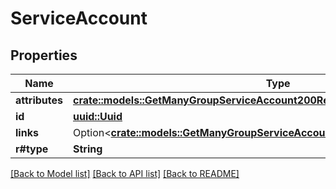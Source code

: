 # ServiceAccount

## Properties

Name | Type | Description | Notes
------------ | ------------- | ------------- | -------------
**attributes** | [**crate::models::GetManyGroupServiceAccount200ResponseDataInnerAttributes**](getManyGroupServiceAccount_200_response_data_inner_attributes.md) |  | 
**id** | [**uuid::Uuid**](uuid::Uuid.md) |  | 
**links** | Option<[**crate::models::GetManyGroupServiceAccount200ResponseDataInnerLinks**](getManyGroupServiceAccount_200_response_data_inner_links.md)> |  | [optional]
**r#type** | **String** |  | 

[[Back to Model list]](../README.md#documentation-for-models) [[Back to API list]](../README.md#documentation-for-api-endpoints) [[Back to README]](../README.md)


